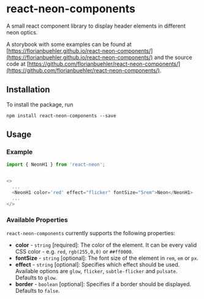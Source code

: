 # react-neon-components

A small react component library to display header elements in different neon optics.

A storybook with some examples can be found at [https://florianbuehler.github.io/react-neon-components/](https://florianbuehler.github.io/react-neon-components/) and the source code at [https://github.com/florianbuehler/react-neon-components/](https://github.com/florianbuehler/react-neon-components/).


## Installation

To install the package, run 

```
npm install react-neon-components --save
```


## Usage

### Example
```javascript
import { NeonH1 } from 'react-neon';


<>
  ...
  <NeonH1 color='red' effect="flicker" fontSize="5rem">Neon</NeonH1>
  ...
</>
```

### Available Properties

`react-neon-components` currently supports the following properties:

- **color** - `string` [required]: The color of the element. It can be every valid CSS color - e.g. `red`, `rgb(255,0,0)` or `##ff0000`.
- **fontSize** - `string` [optional]: The font size of the element in `rem`, `em` or `px`. 
- **effect** - `string` [optional]: Specifies which effect should be used. Available options are `glow`, `flicker`, `subtle-flicker` and `pulsate`. Defaults to `glow`. 
- **border** - `boolean` [optional]: Specifies if a border should be displayed. Defaults to `false`.
